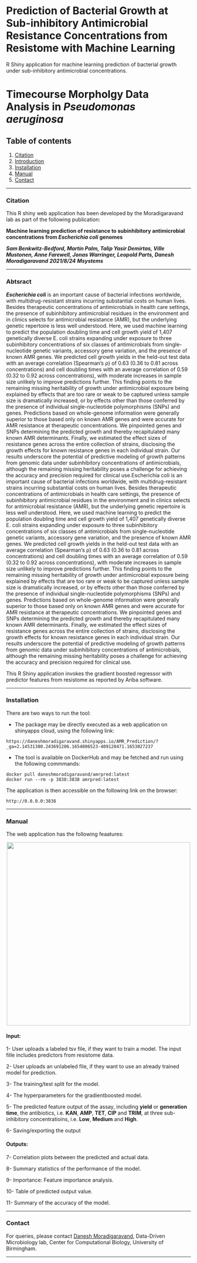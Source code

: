 # Prediction of Bacterial Growth at Sub-inhibitory Antimicrobial Resistance Concentrations from Resistome with Machine Learning

R Shiny application for machine learning prediction of bacterial growth under sub-inhibitory antimicrobial concentrations.  

# Timecourse Morpholgy Data Analysis in ***Pseudomonas aeruginosa***  

## Table of contents
1. [Citation](#citation)
2. [Introduction](#content)
3. [Installation](#installation)
4. [Manual](#manual)
5. [Contact](#contact)

----

### Citation <a name="citation"></a>

This R shiny web application has been developed by the Moradigaravand lab as part of the following publication:

**Machine learning prediction of resistance to subinhibitory antimicrobial concentrations from ***Escherichia coli*** genomes**

***Sam Benkwitz-Bedford, Martin Palm, Talip Yasir Demirtas, Ville Mustonen, Anne Farewell, Jonas Warringer, Leopold Parts, Danesh Moradigaravand***
***2021/8/24***
***Msystems***

----

### Abtsract <a name="content"></a>
***Escherichia coli*** is an important cause of bacterial infections worldwide, with multidrug-resistant strains incurring substantial costs on human lives. Besides therapeutic concentrations of antimicrobials in health care settings, the presence of subinhibitory antimicrobial residues in the environment and in clinics selects for antimicrobial resistance (AMR), but the underlying genetic repertoire is less well understood. Here, we used machine learning to predict the population doubling time and cell growth yield of 1,407 genetically diverse E. coli strains expanding under exposure to three subinhibitory concentrations of six classes of antimicrobials from single-nucleotide genetic variants, accessory gene variation, and the presence of known AMR genes. We predicted cell growth yields in the held-out test data with an average correlation (Spearman’s ρ) of 0.63 (0.36 to 0.81 across concentrations) and cell doubling times with an average correlation of 0.59 (0.32 to 0.92 across concentrations), with moderate increases in sample size unlikely to improve predictions further. This finding points to the remaining missing heritability of growth under antimicrobial exposure being explained by effects that are too rare or weak to be captured unless sample size is dramatically increased, or by effects other than those conferred by the presence of individual single-nucleotide polymorphisms (SNPs) and genes. Predictions based on whole-genome information were generally superior to those based only on known AMR genes and were accurate for AMR resistance at therapeutic concentrations. We pinpointed genes and SNPs determining the predicted growth and thereby recapitulated many known AMR determinants. Finally, we estimated the effect sizes of resistance genes across the entire collection of strains, disclosing the growth effects for known resistance genes in each individual strain. Our results underscore the potential of predictive modeling of growth patterns from genomic data under subinhibitory concentrations of antimicrobials, although the remaining missing heritability poses a challenge for achieving the accuracy and precision required for clinical use.Escherichia coli is an important cause of bacterial infections worldwide, with multidrug-resistant strains incurring substantial costs on human lives. Besides therapeutic concentrations of antimicrobials in health care settings, the presence of subinhibitory antimicrobial residues in the environment and in clinics selects for antimicrobial resistance (AMR), but the underlying genetic repertoire is less well understood. Here, we used machine learning to predict the population doubling time and cell growth yield of 1,407 genetically diverse E. coli strains expanding under exposure to three subinhibitory concentrations of six classes of antimicrobials from single-nucleotide genetic variants, accessory gene variation, and the presence of known AMR genes. We predicted cell growth yields in the held-out test data with an average correlation (Spearman’s ρ) of 0.63 (0.36 to 0.81 across concentrations) and cell doubling times with an average correlation of 0.59 (0.32 to 0.92 across concentrations), with moderate increases in sample size unlikely to improve predictions further. This finding points to the remaining missing heritability of growth under antimicrobial exposure being explained by effects that are too rare or weak to be captured unless sample size is dramatically increased, or by effects other than those conferred by the presence of individual single-nucleotide polymorphisms (SNPs) and genes. Predictions based on whole-genome information were generally superior to those based only on known AMR genes and were accurate for AMR resistance at therapeutic concentrations. We pinpointed genes and SNPs determining the predicted growth and thereby recapitulated many known AMR determinants. Finally, we estimated the effect sizes of resistance genes across the entire collection of strains, disclosing the growth effects for known resistance genes in each individual strain. Our results underscore the potential of predictive modeling of growth patterns from genomic data under subinhibitory concentrations of antimicrobials, although the remaining missing heritability poses a challenge for achieving the accuracy and precision required for clinical use.

This R Shiny application invokes the gradient boosted regressor with predictor features from resistome as reported by Ariba software.


----
### Installation <a name="installation"></a>

There are two ways to run the tool:

- The package may be directly executed as a web application on shinyapps cloud, using the following link:

```
https://daneshmoradigaravand.shinyapps.io/AMR_Prediction/?_ga=2.14531380.243691206.1654006523-409120471.1653027237
```

- The tool is available on DockerHub and may be fetched and run using the following commmands:

```
docker pull daneshmoradigaravand/amrpred:latest
docker run --rm -p 3838:3838 amrpred:latest
```

The application is then accessible on the following link on the browser:

```
http://0.0.0.0:3838
```

----
### Manual <a name="manual"></a>

The web application has the following feaatures:

<p align="center">
<img src="https://user-images.githubusercontent.com/35295619/171196026-f1065d15-5f1d-44c3-be3b-9b64863dddb3.jpg" width="500" />
</p>

#### Input:

1- User uploads a labeled tsv file, if they want to train a model. The input fille includes predictors from resistome data. 

2- User uploads an unlabeled file, if they want to use an already trained model for prediction.

3- The training/test split for the model.

4- The hyperparameters for the gradientboosted model.

5- The predicted feature output of the assay, including **yield** or **generation time**, the antibiotics, i.e. **KAN**, **AMP**, **TET**, **CIP** and **TRIM**, at three sub-inhibitory concentratioins, i.e. **Low**, **Medium** and **High**.  

6- Saving/exporting the output

#### Outputs:

7- Correlation plots between the predicted and actual data.

8- Summary statistics of the performance of the model.

9- Importance: Feature importance analysis.

10- Table of predicted output value. 

11- Summary of the accuracy of the model.

----
### Contact <a name="contact"></a>
For queries, please contact [Danesh Moradigaravand](mailto:d.moradigaravand@bham.ac.uk?subject=[GitHub]), Data-Driven Microbiology lab, Center for Computational Biology, University of Birmingham. 
 
-----

